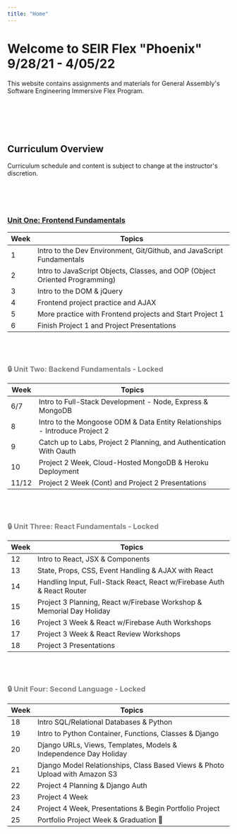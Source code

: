 ```yaml
---
title: "Home"
---
```


# Welcome to SEIR Flex "Phoenix" 9/28/21 - 4/05/22

This website contains assignments and materials for General Assembly's Software Engineering Immersive Flex Program.

<br>
<br>
<br>
<br>

## Curriculum Overview

Curriculum schedule and content is subject to change at the instructor's discretion.

<br>
<br>
<br>

### [Unit One: Frontend Fundamentals](/frontend-fundamentals)

| Week | Topics                                                                      |
| ---- | --------------------------------------------------------------------------- |
| 1    | Intro to the Dev Environment, Git/Github, and JavaScript Fundamentals       |
| 2    | Intro to JavaScript Objects, Classes, and OOP (Object Oriented Programming) |
| 3    | Intro to the DOM & jQuery                                                   |
| 4    | Frontend project practice and AJAX                                          |
| 5    | More practice with Frontend projects and Start Project 1                    |
| 6    | Finish Project 1 and Project Presentations                                  |

<br>
<br>

<div style="color: grey;">

<!-- ### [Unit Two: Backend Fundamentals](/backend-fundamentals) -->

### 🔒 Unit Two: Backend Fundamentals - **Locked**

| Week  | Topics                                                                      |
| ----- | --------------------------------------------------------------------------- |
| 6/7   | Intro to Full-Stack Development - Node, Express & MongoDB                   |
| 8     | Intro to the Mongoose ODM & Data Entity Relationships - Introduce Project 2 |
| 9     | Catch up to Labs, Project 2 Planning, and Authentication With Oauth         |
| 10    | Project 2 Week, Cloud-Hosted MongoDB & Heroku Deployment                    |
| 11/12 | Project 2 Week (Cont) and Project 2 Presentations                           |

<br>
<br>

<!-- ### [Unit Three: React Fundamentals](/react-fundamentals) -->

### 🔒 Unit Three: React Fundamentals - **Locked**

| Week | Topics                                                                 |
| ---- | ---------------------------------------------------------------------- |
| 12   | Intro to React, JSX & Components                                       |
| 13   | State, Props, CSS, Event Handling & AJAX with React                    |
| 14   | Handling Input, Full-Stack React, React w/Firebase Auth & React Router |
| 15   | Project 3 Planning, React w/Firebase Workshop & Memorial Day Holiday   |
| 16   | Project 3 Week & React w/Firebase Auth Workshops                       |
| 17   | Project 3 Week & React Review Workshops                                |
| 18   | Project 3 Presentations                                                |

<br>
<br>

<!-- ### [Unit Four: Second Language](/second-language) -->

### 🔒 Unit Four: Second Language - **Locked**

| Week | Topics                                                                      |
| ---- | --------------------------------------------------------------------------- |
| 18   | Intro SQL/Relational Databases & Python                                     |
| 19   | Intro to Python Container, Functions, Classes & Django                      |
| 20   | Django URLs, Views, Templates, Models & Independence Day Holiday            |
| 21   | Django Model Relationships, Class Based Views & Photo Upload with Amazon S3 |
| 22   | Project 4 Planning & Django Auth                                            |
| 23   | Project 4 Week                                                              |
| 24   | Project 4 Week, Presentations & Begin Portfolio Project                     |
| 25   | Portfolio Project Week & Graduation 🎉                                      |

</div>
